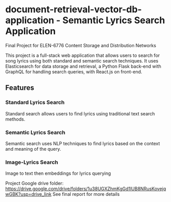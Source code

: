 # document-retrieval-vector-db-application - Semantic Lyrics Search Application
Final Project for ELEN-6776 Content Storage and Distribution Networks

This project is a full-stack web application that allows users to search for song lyrics using both standard and semantic search techniques. It uses Elasticsearch for data storage and retrieval, a Python Flask back-end with GraphQL for handling search queries, with React.js on front-end.

## Features

### Standard Lyrics Search
Standard search allows users to find lyrics using traditional text search methods.

### Semantic Lyrics Search
Semantic search uses NLP techniques to find lyrics based on the context and meaning of the query.

### Image-Lyrics Search
Image to text then embeddings for lyrics querying

Project Google drive folder: https://drive.google.com/drive/folders/1u38UGXZhmKgGd1lUB8NRusKovejqwGBK?usp=drive_link See final report for more details
